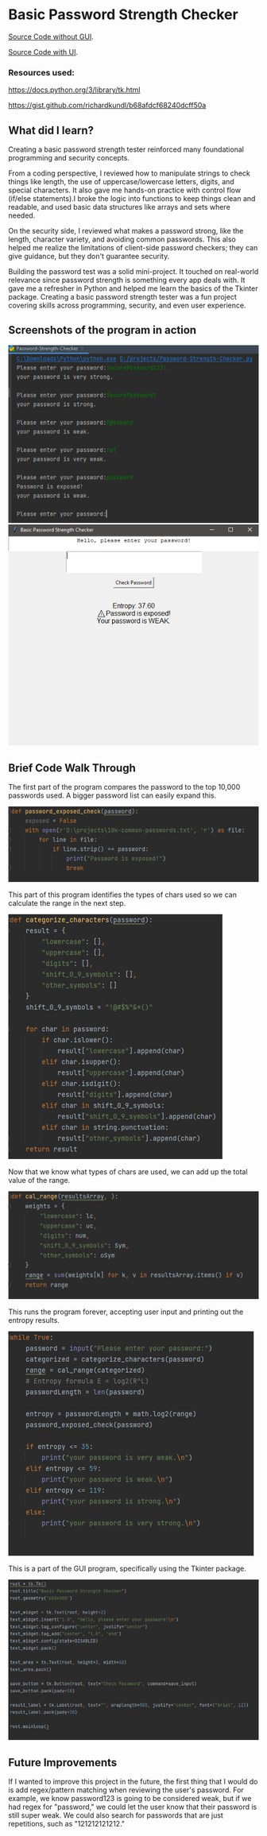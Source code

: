 
# Basic Password Strength Checker
[Source Code without GUI](./Password-Strength-Checker.py).

[Source Code with UI](./UI-Password-Strength-Checker.py).

### Resources used:

https://docs.python.org/3/library/tk.html

https://gist.github.com/richardkundl/b68afdcf68240dcff50a

## What did I learn?
Creating a basic password strength tester reinforced many foundational programming and security concepts.

From a coding perspective, I reviewed how to manipulate strings to check things like length, the use of uppercase/lowercase letters, digits, and special characters. It also gave me hands-on practice with control flow (if/else statements).I broke the logic into functions to keep things clean and readable, and used basic data structures like arrays and sets where needed.

On the security side, I reviewed what makes a password strong, like the length, character variety, and avoiding common passwords. This also helped me realize the limitations of client-side password checkers; they can give guidance, but they don't guarantee security.

Building the password test was a solid mini-project. It touched on real-world relevance since password strength is something every app deals with. It gave me a refresher in Python and helped me learn the basics of the Tkinter package. Creating a basic password strength tester was a fun project covering skills across programming, security, and even user experience.


## Screenshots of the program in action
![Intraction_Screenshot.PNG](./Intraction_Screenshot.png) ![UI_Screenshot.PNG](./UI_Screenshot.PNG)


## Brief Code Walk Through

The first part of the program compares the password to the top 10,000 passwords used. A bigger password list can easily expand this.

![Exposed_password_check.PNG](./Exposed_password_check.PNG)



This part of this program identifies the types of chars used so we can calculate the range in the next step.

![identifies_chars_used.PNG](./identifies_chars_used.PNG)



Now that we know what types of chars are used, we can add up the total value of the range.

![Range_calc.PNG](./Range_calc.PNG)



This runs the program forever, accepting user input and printing out the entropy results.

![main.PNG](./main.PNG)



This is a part of the GUI program, specifically using the Tkinter package.

![UI.PNG](./UI.PNG)



## Future Improvements

If I wanted to improve this project in the future, the first thing that I would do is add regex/pattern matching when reviewing the user's password. For example, we know password123 is going to be considered weak, but if we had regex for "password," we could let the user know that their password is still super weak. We could also search for passwords that are just repetitions, such as "121212121212."








```
